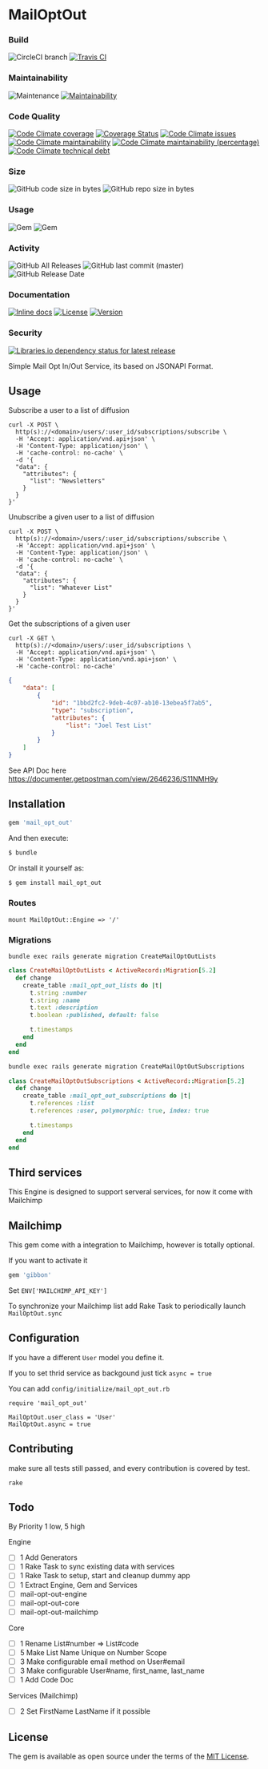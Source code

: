 # MailOptOut

### Build

![CircleCI branch](https://img.shields.io/circleci/project/github/ImpactMapper/mail_opt_out/master.svg)
[![Travis CI](https://img.shields.io/travis/ImpactMapper/mail_opt_out.svg?branch=master)](https://travis-ci.org/ImpactMapper/mail_opt_out)

### Maintainability

![Maintenance](https://img.shields.io/maintenance/yes/2019.svg)
[![Maintainability](https://api.codeclimate.com/v1/badges/51aa08d8908ab501d537/maintainability)](https://codeclimate.com/github/ImpactMapper/mail_opt_out/maintainability)

### Code Quality 

[![Code Climate coverage](https://img.shields.io/codeclimate/coverage/ImpactMapper/mail_opt_out.svg)](https://codeclimate.com/github/ImpactMapper/mail_opt_out)
[![Coverage Status](https://coveralls.io/repos/github/ImpactMapper/mail_opt_out/badge.svg?branch=master)](https://coveralls.io/github/ImpactMapper/mail_opt_out?branch=master)
[![Code Climate issues](https://img.shields.io/codeclimate/issues/ImpactMapper/mail_opt_out.svg)](https://codeclimate.com/github/ImpactMapper/mail_opt_out/issues)
[![Code Climate maintainability](https://img.shields.io/codeclimate/maintainability/ImpactMapper/mail_opt_out.svg)](https://codeclimate.com/github/ImpactMapper/mail_opt_out/progress/maintainability)
[![Code Climate maintainability (percentage)](https://img.shields.io/codeclimate/maintainability-percentage/ImpactMapper/mail_opt_out.svg)](https://codeclimate.com/github/ImpactMapper/mail_opt_out/code)
[![Code Climate technical debt](https://img.shields.io/codeclimate/tech-debt/ImpactMapper/mail_opt_out.svg)](https://codeclimate.com/github/ImpactMapper/mail_opt_out/trends/technical_debt)

### Size 

![GitHub code size in bytes](https://img.shields.io/github/languages/code-size/ImpactMapper/mail_opt_out.svg)
![GitHub repo size in bytes](https://img.shields.io/github/repo-size/ImpactMapper/mail_opt_out.svg)

### Usage 

![Gem](https://img.shields.io/gem/dv/mail_opt_out/0.1.0.svg)
![Gem](https://img.shields.io/gem/v/mail_opt_out.svg)
  
### Activity

![GitHub All Releases](https://img.shields.io/github/downloads/ImpactMapper/mail_opt_out/total.svg)
![GitHub last commit (master)](https://img.shields.io/github/last-commit/ImpactMapper/mail_opt_out/master.svg)
![GitHub Release Date](https://img.shields.io/github/release-date/ImpactMapper/mail_opt_out.svg)

### Documentation 
  
[![Inline docs](http://inch-ci.org/github/ImpactMapper/mail_opt_out.svg?branch=master)](http://inch-ci.org/github/ImpactMapper/mail_opt_out)
[![License](https://img.shields.io/badge/license-MIT-brightgreen.svg?style=flat-square)](http://opensource.org/licenses/MIT)
[![Version](https://img.shields.io/gem/v/vcr.svg?style=flat-square)](https://rubygems.org/gems/mail_opt_out)

### Security 

[![Libraries.io dependency status for latest release](https://img.shields.io/librariesio/release/ImpactMapper/mail_opt_out.svg)](https://libraries.io/github/ImpactMapper/mail_opt_out)

Simple Mail Opt In/Out Service, its based on JSONAPI Format.

## Usage

Subscribe a user to a list of diffusion 

```shell
curl -X POST \
  http(s)://<domain>/users/:user_id/subscriptions/subscribe \
  -H 'Accept: application/vnd.api+json' \
  -H 'Content-Type: application/json' \
  -H 'cache-control: no-cache' \
  -d '{
  "data": {
    "attributes": {
      "list": "Newsletters"
    }
  }
}'
```

Unubscribe a given user to a list of diffusion 

```shell
curl -X POST \
  http(s)://<domain>/users/:user_id/subscriptions/subscribe \
  -H 'Accept: application/vnd.api+json' \
  -H 'Content-Type: application/json' \
  -H 'cache-control: no-cache' \
  -d '{
  "data": {
    "attributes": {
      "list": "Whatever List"
    }
  }
}'
```

Get the subscriptions of a given user


```shell
curl -X GET \
  http(s)://<domain>/users/:user_id/subscriptions \
  -H 'Accept: application/vnd.api+json' \
  -H 'Content-Type: application/vnd.api+json' \
  -H 'cache-control: no-cache'
```

```json
{
    "data": [
        {
            "id": "1bbd2fc2-9deb-4c07-ab10-13ebea5f7ab5",
            "type": "subscription",
            "attributes": {
                "list": "Joel Test List"
            }
        }
    ]
}
```

See API Doc here https://documenter.getpostman.com/view/2646236/S11NMH9y

## Installation

```ruby
gem 'mail_opt_out'
```

And then execute:
```bash
$ bundle
```

Or install it yourself as:
```bash
$ gem install mail_opt_out
```

### Routes 

```shell
mount MailOptOut::Engine => '/'
```

### Migrations

`bundle exec rails generate migration CreateMailOptOutLists`

```ruby
class CreateMailOptOutLists < ActiveRecord::Migration[5.2]
  def change
    create_table :mail_opt_out_lists do |t|
      t.string :number
      t.string :name
      t.text :description
      t.boolean :published, default: false

      t.timestamps
    end
  end
end
```

```bash
bundle exec rails generate migration CreateMailOptOutSubscriptions
```

```ruby
class CreateMailOptOutSubscriptions < ActiveRecord::Migration[5.2]
  def change
    create_table :mail_opt_out_subscriptions do |t|
      t.references :list
      t.references :user, polymorphic: true, index: true

      t.timestamps
    end
  end
end
```

## Third services 

This Engine is designed to support serveral services, for now it come with Mailchimp

## Mailchimp

This gem come with a integration to Mailchimp, however is totally optional.

If you want to activate it 

```ruby
gem 'gibbon'
```

Set `ENV['MAILCHIMP_API_KEY']`

To synchronize your Mailchimp list add Rake Task to periodically launch `MailOptOut.sync`

## Configuration 

If you have a different `User` model you define it.

If you to set thrid service as backgound just tick `async = true`

You can add `config/initialize/mail_opt_out.rb`

```
require 'mail_opt_out'

MailOptOut.user_class = 'User'
MailOptOut.async = true
```

## Contributing

make sure all tests still passed, and every contribution is covered by test.

`rake`

## Todo

By Priority 1 low, 5 high

Engine
- [ ] 1 Add Generators 
- [ ] 1 Rake Task to sync existing data with services 
- [ ] 1 Rake Task to setup, start and cleanup dummy app 
- [ ] 1 Extract Engine, Gem and Services 
- [ ] mail-opt-out-engine
- [ ] mail-opt-out-core
- [ ] mail-opt-out-mailchimp

Core 
- [ ] 1 Rename List#number => List#code
- [ ] 5 Make List Name Unique on Number Scope
- [ ] 3 Make configurable email method on User#email
- [ ] 3 Make configurable User#name, first_name, last_name
- [ ] 1 Add Code Doc

Services (Mailchimp)
- [ ] 2 Set FirstName LastName if it possible 

## License

The gem is available as open source under the terms of the [MIT License](https://opensource.org/licenses/MIT).
